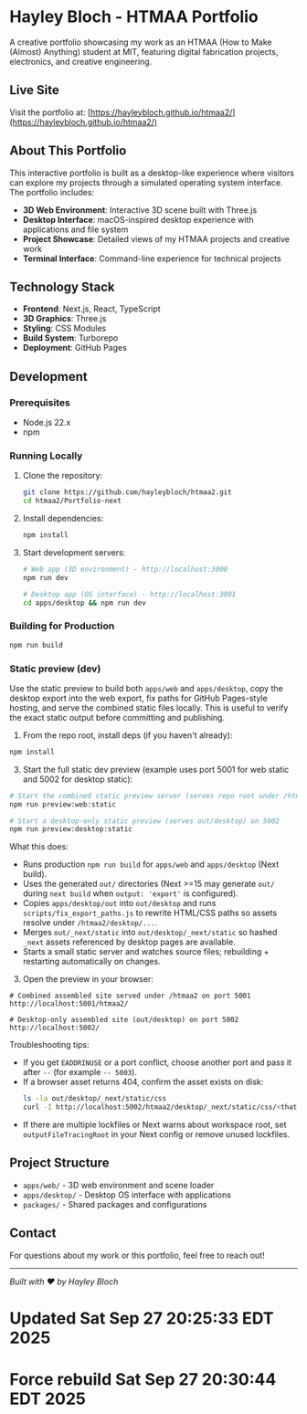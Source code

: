 # Hayley Bloch - HTMAA Portfolio

A creative portfolio showcasing my work as an HTMAA (How to Make (Almost) Anything) student at MIT, featuring digital fabrication projects, electronics, and creative engineering.

## Live Site
Visit the portfolio at: [https://hayleybloch.github.io/htmaa2/](https://hayleybloch.github.io/htmaa2/)

## About This Portfolio

This interactive portfolio is built as a desktop-like experience where visitors can explore my projects through a simulated operating system interface. The portfolio includes:

- **3D Web Environment**: Interactive 3D scene built with Three.js
- **Desktop Interface**: macOS-inspired desktop experience with applications and file system
- **Project Showcase**: Detailed views of my HTMAA projects and creative work
- **Terminal Interface**: Command-line experience for technical projects

## Technology Stack

- **Frontend**: Next.js, React, TypeScript
- **3D Graphics**: Three.js
- **Styling**: CSS Modules
- **Build System**: Turborepo
- **Deployment**: GitHub Pages

## Development

### Prerequisites
- Node.js 22.x
- npm

### Running Locally

1. Clone the repository:
   ```bash
   git clone https://github.com/hayleybloch/htmaa2.git
   cd htmaa2/Portfolio-next
   ```

2. Install dependencies:
   ```bash
   npm install
   ```

3. Start development servers:
   ```bash
   # Web app (3D environment) - http://localhost:3000
   npm run dev

   # Desktop app (OS interface) - http://localhost:3001
   cd apps/desktop && npm run dev
   ```

### Building for Production

```bash
npm run build
```

### Static preview (dev)

Use the static preview to build both `apps/web` and `apps/desktop`, copy the desktop export into the web export, fix paths for GitHub Pages-style hosting, and serve the combined static files locally. This is useful to verify the exact static output before committing and publishing.

1. From the repo root, install deps (if you haven't already):
```bash
npm install
```

3. Start the full static dev preview (example uses port 5001 for web static and 5002 for desktop static):
```bash
# Start the combined static preview server (serves repo root under /htmaa2) on 5001
npm run preview:web:static

# Start a desktop-only static preview (serves out/desktop) on 5002
npm run preview:desktop:static
```

What this does:
- Runs production `npm run build` for `apps/web` and `apps/desktop` (Next build).
- Uses the generated `out/` directories (Next >=15 may generate `out/` during `next build` when `output: 'export'` is configured).
 - Copies `apps/desktop/out` into `out/desktop` and runs `scripts/fix_export_paths.js` to rewrite HTML/CSS paths so assets resolve under `/htmaa2/desktop/...`.
 - Merges `out/_next/static` into `out/desktop/_next/static` so hashed `_next` assets referenced by desktop pages are available.
- Starts a small static server and watches source files; rebuilding + restarting automatically on changes.

3. Open the preview in your browser:

```
# Combined assembled site served under /htmaa2 on port 5001
http://localhost:5001/htmaa2/

# Desktop-only assembled site (out/desktop) on port 5002
http://localhost:5002/
```

Troubleshooting tips:
- If you get `EADDRINUSE` or a port conflict, choose another port and pass it after `--` (for example `-- 5003`).
- If a browser asset returns 404, confirm the asset exists on disk:
   ```bash
   ls -la out/desktop/_next/static/css
   curl -I http://localhost:5002/htmaa2/desktop/_next/static/css/<that-file>.css
   ```
- If there are multiple lockfiles or Next warns about workspace root, set `outputFileTracingRoot` in your Next config or remove unused lockfiles.


## Project Structure

- `apps/web/` - 3D web environment and scene loader
- `apps/desktop/` - Desktop OS interface with applications
- `packages/` - Shared packages and configurations

## Contact

For questions about my work or this portfolio, feel free to reach out!

---

*Built with ❤️ by Hayley Bloch*
# Updated Sat Sep 27 20:25:33 EDT 2025
# Force rebuild Sat Sep 27 20:30:44 EDT 2025
